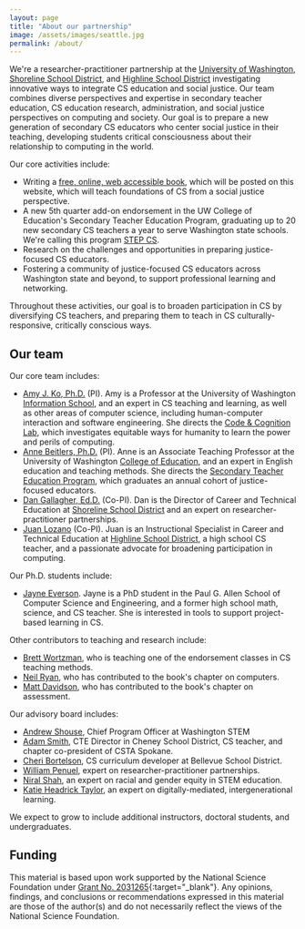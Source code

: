 ```yaml
---
layout: page
title: "About our partnership"
image: /assets/images/seattle.jpg
permalink: /about/
---
```


We're a researcher-practitioner partnership at the [University of Washington](https://www.washington.edu), [Shoreline School District](https://www.shorelineschools.org), and [Highline School District](http://highlineschools.org) investigating innovative ways to integrate CS education and social justice. Our team combines diverse perspectives and expertise in secondary teacher education, CS education research, administration, and social justice perspectives on computing and society. Our goal is to prepare a new generation of secondary CS educators who center social justice in their teaching, developing students critical consciousness about their relationship to computing in the world.

Our core activities include:

* Writing a [free, online, web accessible book](book/), which will be posted on this website, which will teach foundations of CS from a social justice perspective.
* A new 5th quarter add-on endorsement in the UW College of Education's Secondary Teacher Education Program, graduating up to 20 new secondary CS teachers a year to serve Washington state schools. We're calling this program [STEP CS](program/).
* Research on the challenges and opportunities in preparing justice-focused CS educators.
* Fostering a community of justice-focused CS educators across Washington state and beyond, to support professional learning and networking.

Throughout these activities, our goal is to broaden participation in CS by diversifying CS teachers, and preparing them to teach in CS culturally-responsive, critically conscious ways.

## Our team
Our core team includes:

* [Amy J. Ko, Ph.D.](http://amyjko.com) (PI). Amy is a Professor at the University of Washington [Information School](https://ischool.uw.edu), and an expert in CS teaching and learning, as well as other areas of computer science, including human-computer interaction and software engineering. She directs the [Code & Cognition Lab](http://faculty.washington.edu/ajko/students), which investigates equitable ways for humanity to learn the power and perils of computing.
* [Anne Beitlers, Ph.D.](https://www.linkedin.com/in/anne-beitlers-241a3939/) (PI). Anne is an Associate Teaching Professor at the University of Washington [College of Education](http://education.uw.edu), and an expert in English education and teaching methods. She directs the [Secondary Teacher Education Program](https://education.uw.edu/programs/teacher/secondary-tep), which graduates an annual cohort of justice-focused educators.
* [Dan Gallagher, Ed.D.](https://www.linkedin.com/in/dan-gallagher-9a7337133/) (Co-PI). Dan is the Director of Career and Technical Education at [Shoreline School District](https://www.shorelineschools.org) and an expert on researcher-practitioner partnerships.
* [Juan Lozano](https://www.linkedin.com/in/juan-lozano-27a3822/) (Co-PI). Juan is an Instructional Specialist in Career and Technical Education at [Highline School District](http://highlineschools.org), a high school CS teacher, and a passionate advocate for broadening participation in computing.

Our Ph.D. students include:

* [Jayne Everson](http://jayneeverson.com). Jayne is a PhD student in the Paul G. Allen School of Computer Science and Engineering, and a former high school math, science, and CS teacher. She is interested in tools to support project-based learning in CS.

Other contributors to teaching and research include:

* [Brett Wortzman](https://homes.cs.washington.edu/~brettwo/), who is teaching one of the endorsement classes in CS teaching methods.
* [Neil Ryan](http://neildryan.com), who has contributed to the book's chapter on computers.
* [Matt Davidson](https://www.linkedin.com/in/matt-davidson-he-him-92379916/?trk=public_profile_browsemap_profile-result-card_result-card_full-click), who has contributed to the book's chapter on assessment.

Our advisory board includes:

* [Andrew Shouse](https://www.linkedin.com/in/andrew-shouse-911123a5/), Chief Program Officer at Washington STEM
* [Adam Smith](https://www.linkedin.com/in/adam-smith-2a144b76/), CTE Director in Cheney School District, CS teacher, and chapter co-president of CSTA Spokane.
* [Cheri Bortelson](https://www.linkedin.com/in/cbortleson/), CS curriculum developer at Bellevue School District.
* [William Penuel](https://www.colorado.edu/education/william-penuel), expert on researcher-practitioner partnerships.
* [Niral Shah](https://education.uw.edu/people/niral), an expert on racial and gender equity in STEM education.
* [Katie Headrick Taylor](https://education.uw.edu/people/faculty/kht126), an expert on digitally-mediated, intergenerational learning.

We expect to grow to include additional instructors, doctoral students, and undergraduates.

## Funding

This material is based upon work supported by the National Science Foundation under [Grant No. 2031265](https://www.nsf.gov/awardsearch/showAward?AWD_ID=2031265){:target="_blank"}. Any opinions, findings, and conclusions or recommendations expressed in this material are those of the author(s) and do not necessarily reflect the views of the National Science Foundation.
